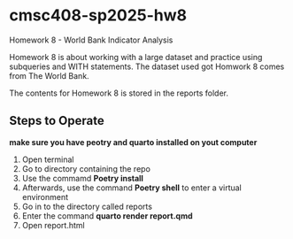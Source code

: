 # cmsc408-sp2025-hw8

Homework 8 - World Bank Indicator Analysis

Homework 8 is about working with a large dataset and practice using subqueries and WITH statements. The dataset used got Homwork 8 comes from The World Bank.

The contents for Homework 8 is stored in the reports folder.

## Steps to Operate
**make sure you have peotry and quarto installed on yout computer**

1. Open terminal
2. Go to directory containing the repo
3. Use the commamd **Poetry install**
4. Afterwards, use the command **Poetry shell** to enter a virtual environment
5. Go in to the directory called reports
6. Enter the command **quarto render report.qmd**
7. Open report.html
